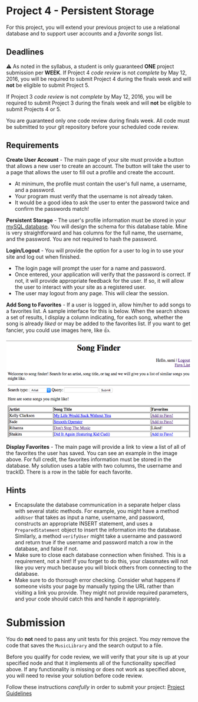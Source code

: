 Project 4 - Persistent Storage
===============================

For this project, you will extend your previous project to use a relational database and to support user accounts and a *favorite songs* list.

## Deadlines

:warning: As noted in the syllabus, a student is only guaranteed **ONE** project submission per **WEEK**. If Project 4 *code review* is not *complete* by May 12, 2016, you will be required to submit Project 4 during the finals week and will **not** be eligible to submit Project 5.

If Project 3 *code review* is not *complete* by May 12, 2016, you will be required to submit Project 3 during the finals week and will **not** be eligible to submit Projects 4 or 5.

You are guaranteed only one code review during finals week. All code must be submitted to your git repository before your scheduled code review.

## Requirements

**Create User Account** - The main page of your site must provide a button that allows a new user to create an account. The button will take the user to a page that allows the user to fill out a profile and create the account.

  - At minimum, the profile must contain the user's full name, a username, and a password.
  - Your program must verify that the username is not already taken.
  - It would be a good idea to ask the user to enter the password twice and confirm the passwords match!

**Persistent Storage** - The user's profile information must be stored in your [mySQL database](https://github.com/CS212-S16/lectures/blob/master/notes/dbassignments.md). You will design the schema for this database table. Mine is very straightforward and has columns for the full name, the username, and the password. You are not required to hash the password.

**Login/Logout** - You will provide the option for a user to log in to use your site and log out when finished. 

  - The login page will prompt the user for a name and password.
  - Once entered, your application will verify that the password is correct. If not, it will provide appropriate feedback for the user. If so, it will allow the user to interact with your site as a registered user.
  - The user may logout from any page. This will clear the session.

**Add Song to Favorites** - If a user is logged in, allow him/her to add songs to a favorites list. A sample interface for this is below. When the search shows a set of results, I display a column indicating, for each song, whether the song is already *liked* or may be added to the favorites list. If you want to get fancier, you could use images here, like :thumbsup:.

![favs.png](figs/favs.png) 

**Display Favorites** - The main page will provide a link to view a list of all of the favorites the user has saved. You can see an example in the image above. For full credit, the favorites information must be stored in the database. My solution uses a table with two columns, the username and trackID. There is a row in the table for each favorite.

## Hints ##

- Encapsulate the database communication in a separate helper class with several static methods. For example, you might have a method `addUser` that takes as input a name, username, and password, constructs an appropriate INSERT statement, and uses a `PreparedStatement` object to insert the information into the database. Similarly, a method `verifyUser` might take a username and password and return true if the username and password match a row in the database, and false if not.
- Make sure to close each database connection when finished. This is a requirement, not a hint! If you forget to do this, your classmates will not like you very much because you will block others from connecting to the database.
- Make sure to do thorough error checking. Consider what happens if someone visits your page by manually typing the URL rather than visiting a link you provide. They might not provide required parameters, and your code should catch this and handle it appropriately.

# Submission 
You do **not** need to pass any unit tests for this project. You *may* remove the code that saves the `MusicLibrary` and the search output to a file.

Before you qualify for code review, we will verify that your site is up at your specified node and that it implements all of the functionality specified above. If any functionality is missing or does not work as specified above, you will need to revise your solution before code review.

Follow these instructions *carefully* in order to submit your project: [Project Guidelines](https://github.com/CS212-S16/lectures/blob/master/Notes/projectguidelines.md)
